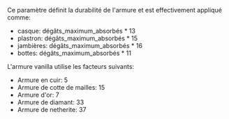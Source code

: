 Ce paramètre définit la durabilité de l'armure et est effectivement appliqué comme:

* casque: dégâts_maximum_absorbés * 13
* plastron: dégâts_maximum_absorbés * 15
* jambières: dégâts_maximum_absorbés * 16
* bottes: dégâts_maximum_absorbés * 11

L'armure vanilla utilise les facteurs suivants:

* Armure en cuir: 5
* Armure de cotte de mailles: 15
* Armure d'or: 7
* Armure de diamant: 33
* Armure de netherite: 37